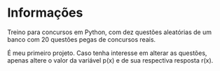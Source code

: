 # Informações
Treino para concursos em Python, com dez questões aleatórias de um banco com 20 questões pegas de concursos reais.

É meu primeiro projeto. Caso tenha interesse em alterar as questões, apenas altere o valor da variável p(x) e de sua respectiva resposta r(x). 
